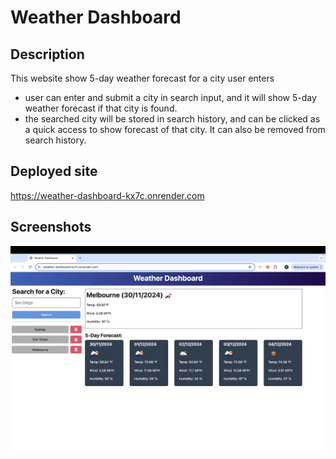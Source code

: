 # Weather Dashboard

## Description
This website show 5-day weather forecast for a city user enters
- user can enter and submit a city in search input, and it will show 5-day weather forecast if that city is found.
- the searched city will be stored in search history, and can be clicked as a quick access to show forecast of that city. It can also be removed from search history.

## Deployed site
https://weather-dashboard-kx7c.onrender.com

## Screenshots
![home page](./weather-dashboard.png)
